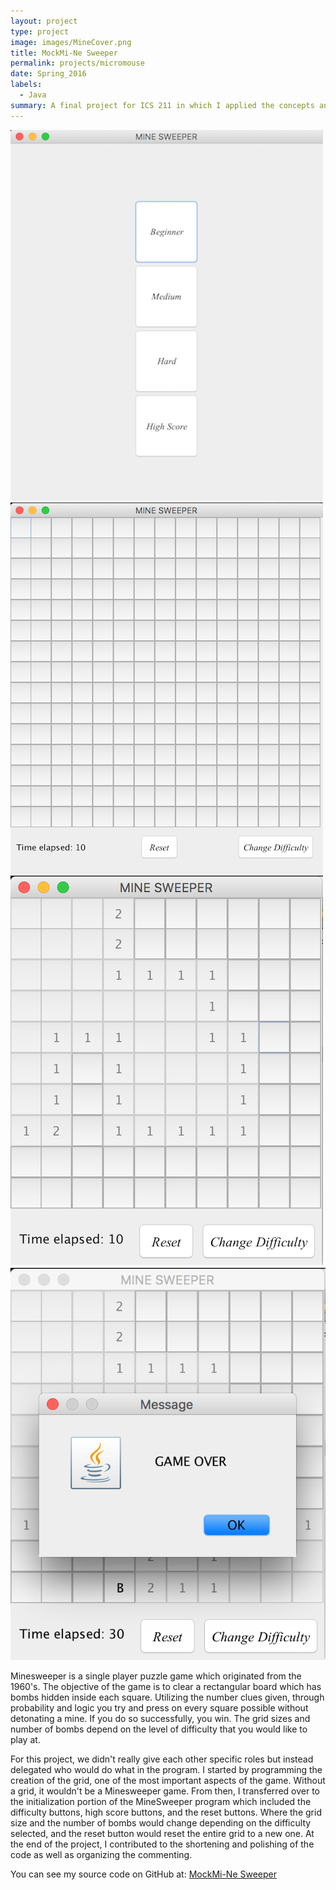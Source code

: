 ```yaml
---
layout: project
type: project
image: images/MineCover.png
title: MockMi-Ne Sweeper
permalink: projects/micromouse
date: Spring_2016
labels:
  - Java
summary: A final project for ICS 211 in which I applied the concepts and languages I learned throughout the semester to create a mock Minesweeper game.
---
```


<div class="ui small rounded images">
  <img class="ui image" src="../images/MINESWEEP1.png">
  <img class="ui image" src="../images/MINESWEEP2.png">
  <img class="ui image" src="../images/MINESWEEP3.png">
  <img class="ui image" src="../images/MINESWEEP4.png">
</div>

Minesweeper is a single player puzzle game which originated from the 1960's. The objective of the game is to clear a rectangular board which has bombs hidden inside each square. Utilizing the number clues given, through probability and logic you try and press on every square possible without detonating a mine. If you do so successfully, you win. The grid sizes and number of bombs depend on the level of difficulty that you would like to play at.

For this project, we didn't really give each other specific roles but instead delegated who would do what in the program. I started by programming the creation of the grid, one of the most important aspects of the game. Without a grid, it wouldn't be a Minesweeper game. From then, I transferred over to the initialization portion of the MineSweeper program which included the difficulty buttons, high score buttons, and the reset buttons. Where the grid size and the number of bombs would change depending on the difficulty selected, and the reset button would reset the entire grid to a new one. At the end of the project, I contributed to the shortening and polishing of the code as well as organizing the commenting.

You can see my source code on GitHub at: <a href="https://github.com/saehyuns/Projects/tree/master/MockMi-Ne%20Sweeper"><i class="large github icon"></i>MockMi-Ne Sweeper</a>



